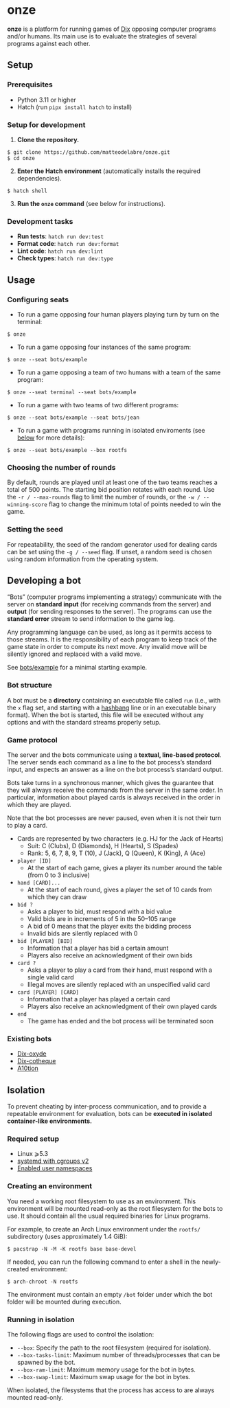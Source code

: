 # onze

**onze** is a platform for running games of [Dix](https://wiki.aediroum.ca/wiki/Jeu_du_10) opposing computer programs and/or humans.
Its main use is to evaluate the strategies of several programs against each other.

## Setup

### Prerequisites

- Python 3.11 or higher
- Hatch (run `pipx install hatch` to install)

### Setup for development

1. **Clone the repository.**

```console
$ git clone https://github.com/matteodelabre/onze.git
$ cd onze
```

2. **Enter the Hatch environment** (automatically installs the required dependencies).

```console
$ hatch shell
```

3. **Run the `onze` command** (see below for instructions).

### Development tasks

- **Run tests**: `hatch run dev:test`
- **Format code**: `hatch run dev:format`
- **Lint code**: `hatch run dev:lint`
- **Check types**: `hatch run dev:type`

## Usage

### Configuring seats

* To run a game opposing four human players playing turn by turn on the terminal:

```console
$ onze
```

* To run a game opposing four instances of the same program:

```console
$ onze --seat bots/example
```

* To run a game opposing a team of two humans with a team of the same program:

```console
$ onze --seat terminal --seat bots/example
```

* To run a game with two teams of two different programs:

```console
$ onze --seat bots/example --seat bots/jean
```

* To run a game with programs running in isolated enviroments (see [below](#isolation) for more details):

```console
$ onze --seat bots/example --box rootfs
```

### Choosing the number of rounds

By default, rounds are played until at least one of the two teams reaches a total of 500 points.
The starting bid position rotates with each round.
Use the `-r / --max-rounds` flag to limit the number of rounds, or the `-w / --winning-score` flag to change the minimum total of points needed to win the game.

### Setting the seed

For repeatability, the seed of the random generator used for dealing cards can be set using the `-g / --seed` flag. 
If unset, a random seed is chosen using random information from the operating system.

## Developing a bot

“Bots” (computer programs implementing a strategy) communicate with the server on **standard input** (for receiving commands from the server) and **output** (for sending responses to the server).
The programs can use the **standard error** stream to send information to the game log.

Any programming language can be used, as long as it permits access to those streams.
It is the responsibility of each program to keep track of the game state in order to compute its next move.
Any invalid move will be silently ignored and replaced with a valid move.

See [bots/example](bots/example) for a minimal starting example.

### Bot structure

A bot must be a **directory** containing an executable file called `run` (i.e., with the `x` flag set, and starting with a [hashbang](https://en.wikipedia.org/wiki/Shebang_(Unix)) line or in an executable binary format).
When the bot is started, this file will be executed without any options and with the standard streams properly setup.

### Game protocol

The server and the bots communicate using a **textual, line-based protocol**.
The server sends each command as a line to the bot process’s standard input, and expects an answer as a line on the bot process’s standard output.

Bots take turns in a synchronous manner, which gives the guarantee that they will always receive the commands from the server in the same order.
In particular, information about played cards is always received in the order in which they are played.

Note that the bot processes are never paused, even when it is not their turn to play a card.

* Cards are represented by two characters (e.g. HJ for the Jack of Hearts)
    - Suit: C (Clubs), D (Diamonds), H (Hearts), S (Spades)
    - Rank: 5, 6, 7, 8, 9, T (10), J (Jack), Q (Queen), K (King), A (Ace)
* `player [ID]`
    - At the start of each game, gives a player its number around the table (from 0 to 3 inclusive)
* `hand [CARD]...`
    - At the start of each round, gives a player the set of 10 cards from which they can draw
* `bid ?`
    - Asks a player to bid, must respond with a bid value
    - Valid bids are in increments of 5 in the 50–105 range
    - A bid of 0 means that the player exits the bidding process
    - Invalid bids are silently replaced with 0
* `bid [PLAYER] [BID]`
    - Information that a player has bid a certain amount
    - Players also receive an acknowledgment of their own bids
* `card ?`
    - Asks a player to play a card from their hand, must respond with a single valid card
    - Illegal moves are silently replaced with an unspecified valid card
* `card [PLAYER] [CARD]`
    - Information that a player has played a certain card
    - Players also receive an acknowledgment of their own played cards
* `end`
    - The game has ended and the bot process will be terminated soon

### Existing bots

* [Dix-oxyde](https://github.com/Ecoral360/Dix-oxyde)
* [Dix-cotheque](https://github.com/Ecoral360/Dix-cotheque)
* [A10tion](https://github.com/MedButch/A10tion)

## Isolation

To prevent cheating by inter-process communication, and to provide a repeatable environment for evaluation, bots can be **executed in isolated container-like environments.**

### Required setup

* Linux ⩾5.3
* [systemd with cgroups v2](https://wiki.archlinux.org/title/Cgroups)
* [Enabled user namespaces](https://wiki.archlinux.org/title/Linux_Containers#Unprivileged_containers_on_linux-hardened_and_custom_kernels)

### Creating an environment

You need a working root filesystem to use as an environment.
This environment will be mounted read-only as the root filesystem for the bots to use.
It should contain all the usual required binaries for Linux programs.

For example, to create an Arch Linux environment under the `rootfs/` subdirectory (uses approximately 1.4 GiB):

```
$ pacstrap -N -M -K rootfs base base-devel
```

If needed, you can run the following command to enter a shell in the newly-created environment:

```
$ arch-chroot -N rootfs
```

The environment must contain an empty `/bot` folder under which the bot folder will be mounted during execution.

### Running in isolation

The following flags are used to control the isolation:

* `--box`: Specify the path to the root filesystem (required for isolation).
* `--box-tasks-limit`: Maximum number of threads/processes that can be spawned by the bot.
* `--box-ram-limit`: Maximum memory usage for the bot in bytes.
* `--box-swap-limit`: Maximum swap usage for the bot in bytes.

When isolated, the filesystems that the process has access to are always mounted read-only.
